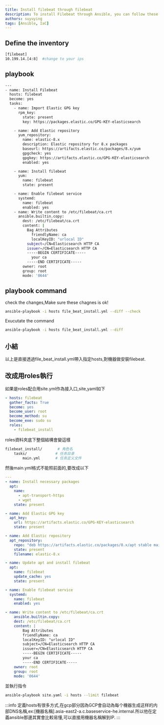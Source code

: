 ```yaml
---
title: Install filebeat through filebeat
description: To install Filebeat through Ansible, you can follow these steps,Set up your Ansible environment->Create an Ansible playbook->Define the inventory->Write the pllaybook tasks->Check the changes is proper or not ->Run the playbook.
authors: suyuying
tags: [Ansible, IaC]
---
```


## Define the inventory

```bash
[filebeat]
10.199.14.[4:8]  #change to your ips
```

## playbook

```bash title="file_beat_install.yml"
---
- name: Install Filebeat
  hosts: filebeat
  become: yes
  tasks:
    - name: Import Elastic GPG key
      rpm_key:
        state: present
        key: https://packages.elastic.co/GPG-KEY-elasticsearch

    - name: Add Elastic repository
      yum_repository:
        name: elastic-8.x
        description: Elastic repository for 8.x packages
        baseurl: https://artifacts.elastic.co/packages/8.x/yum
        gpgcheck: yes
        gpgkey: https://artifacts.elastic.co/GPG-KEY-elasticsearch
        enabled: yes

    - name: Install filebeat
      yum:
        name: filebeat
        state: present

    - name: Enable filebeat service
      systemd:
        name: filebeat
        enabled: yes
    - name: Write content to /etc/filebeat/ca.crt
      ansible.builtin.copy:
        dest: /etc/filebeat/ca.crt
        content: |
          Bag Attributes
            friendlyName: ca
            localKeyID: "urlocal ID"
          subject=/CN=Elasticsearch HTTP CA
          issuer=/CN=Elasticsearch HTTP CA
          -----BEGIN CERTIFICATE-----
            your ca
          -----END CERTIFICATE-----
        owner: root
        group: root
        mode: '0644'
```

## playbook command

check the changes,Make sure these chagnes is ok!

```bash
ansible-playbook -i hosts file_beat_install.yml --diff --check
```

Exucutate the command

```bash
ansible-playbook -i hosts file_beat_install.yml --diff
```

## 小結

以上是直接透過file_beat_install.yml帶入指定hosts,對機器做安裝filebeat.

## 改成用roles執行

如果是roles配合用site.yml作為接入口,site,yaml如下

```yaml title="/root/Ansible_DG/site.yaml"
- hosts: filebeat
  gather_facts: True
  become: yes
  become_user: root
  become_method: su
  become_exe: sudo su
  roles:
    - filebeat_install
```

roles資料夾底下整個結構會變這樣

```bash
filebeat_install/       # 角色名
    tasks/             # 任务目录
        main.yml       # 任务定义文件

```

然後main.yml格式不能照前面的,要改成以下

```yaml title="/root/Ansible_DG/roles/filebeat_install/tasks/main.yml"
---
- name: Install necessary packages
  apt:
    name:
      - apt-transport-https
      - wget
    state: present

- name: Add Elastic GPG key
  apt_key:
    url: https://artifacts.elastic.co/GPG-KEY-elasticsearch
    state: present

- name: Add Elastic repository
  apt_repository:
    repo: "deb https://artifacts.elastic.co/packages/8.x/apt stable main"
    state: present
    filename: elastic-8.x

- name: Update apt and install filebeat
  apt:
    name: filebeat
    update_cache: yes
    state: present

- name: Enable filebeat service
  systemd:
    name: filebeat
    enabled: yes

- name: Write content to /etc/filebeat/ca.crt
    ansible.builtin.copy:
    dest: /etc/filebeat/ca.crt
    content: |
        Bag Attributes
        friendlyName: ca
        localKeyID: "urlocal ID"
        subject=/CN=Elasticsearch HTTP CA
        issuer=/CN=Elasticsearch HTTP CA
        -----BEGIN CERTIFICATE-----
        your ca
        -----END CERTIFICATE-----
    owner: root
    group: root
    mode: '0644'
```

並執行指令

```bash
ansible-playbook site.yaml -i hosts --limit filebeat
```

:::info
定義hosts有很多方式,在gcp部分因為GCP會自动為每个機器生成这样的内部DNS名稱,ex:[機器名稱].asia-east2-a.c.baseservice-he.internal.所以他在定義ansible那邊其實會比較易懂,可以直接用機器名稱解到IP.
:::
